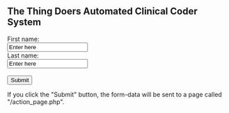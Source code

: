 <html>
<body>

<h2>The Thing Doers Automated Clinical Coder System</h2>

<form action="/action_page.php">
  First name:<br>
  <input type="text" name="User ID" value="Enter here">
  <br>
  Last name:<br>
  <input type="text" name="Password" value="Enter here">
  <br><br>
  <input type="submit" value="Submit">
</form> 

<p>If you click the "Submit" button, the form-data will be sent to a page called "/action_page.php".</p>

</body>
</html>
